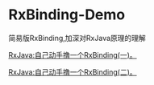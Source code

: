 # RxBinding-Demo
简易版RxBinding,加深对RxJava原理的理解

[RxJava:自己动手撸一个RxBinding(一)。](https://juejin.im/post/5aeb07cef265da0b74520315)

[RxJava:自己动手撸一个RxBinding(二)。](https://juejin.im/post/5aebf71d6fb9a07aa047dd45)
